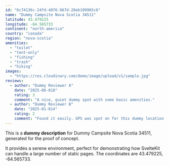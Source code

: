 ```yaml
---
id: "6c74136c-24fd-4076-967d-28eb109965c6"
name: "Dummy Campsite Nova Scotia 34511"
latitude: 43.479225
longitude: -64.565733
continent: "north-america"
country: "canada"
region: "nova-scotia"
amenities:
  - "toilet"
  - "tent-only"
  - "fishing"
  - "trash"
  - "hiking"
images:
  - "https://res.cloudinary.com/demo/image/upload/v1/sample.jpg"
reviews:
  - author: "Dummy Reviewer A"
    date: "2025-06-018"
    rating: 3
    comment: "A nice, quiet dummy spot with some basic amenities."
  - author: "Dummy Reviewer B"
    date: "2025-01-014"
    rating: 2
    comment: "Found it easily. GPS was spot on for this dummy location."
---
```


This is a **dummy description** for Dummy Campsite Nova Scotia 34511, generated for the proof of concept.

It provides a serene environment, perfect for demonstrating how SvelteKit can handle a large number of static pages. The coordinates are 43.479225, -64.565733.
